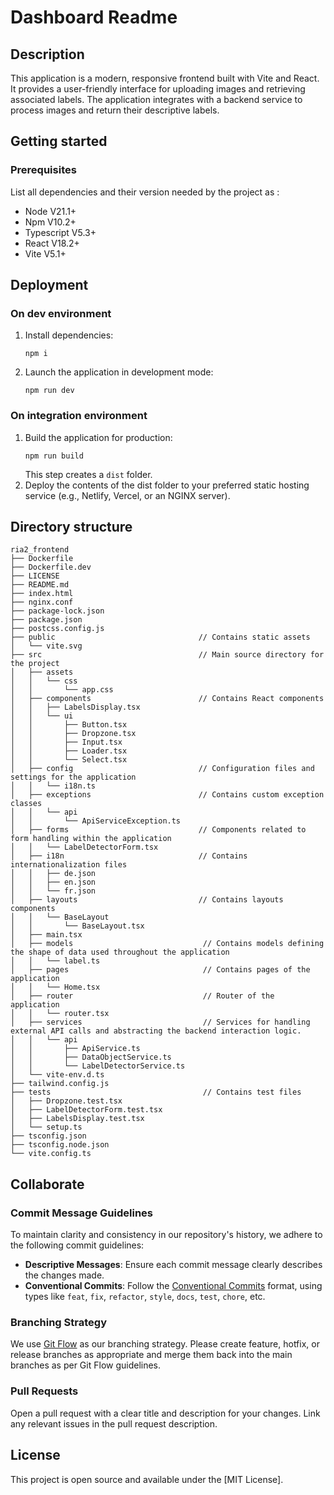 # Dashboard Readme
## Description
This application is a modern, responsive frontend built with Vite and React. It provides a user-friendly interface for uploading images and retrieving associated labels. The application integrates with a backend service to process images and return their descriptive labels.
## Getting started
### Prerequisites
List all dependencies and their version needed by the project as :
- Node V21.1+
- Npm V10.2+
- Typescript V5.3+
- React V18.2+
- Vite V5.1+
## Deployment
### On dev environment
1. Install dependencies:
   ```
   npm i
   ```
2. Launch the application in development mode:
   ```
   npm run dev
   ```
### On integration environment
1. Build the application for production:
   ```
   npm run build
   ```
   This step creates a `dist` folder.
2. Deploy the contents of the dist folder to your preferred static hosting service (e.g., Netlify, Vercel, or an NGINX server).
## Directory structure
```console
ria2_frontend
├── Dockerfile
├── Dockerfile.dev
├── LICENSE
├── README.md
├── index.html
├── nginx.conf
├── package-lock.json
├── package.json
├── postcss.config.js
├── public                                // Contains static assets
│   └── vite.svg
├── src                                   // Main source directory for the project
│   ├── assets
│   │   └── css
│   │       └── app.css
│   ├── components                        // Contains React components
│   │   ├── LabelsDisplay.tsx
│   │   └── ui
│   │       ├── Button.tsx
│   │       ├── Dropzone.tsx
│   │       ├── Input.tsx
│   │       ├── Loader.tsx
│   │       └── Select.tsx
│   ├── config                            // Configuration files and settings for the application
│   │   └── i18n.ts
│   ├── exceptions                        // Contains custom exception classes
│   │   └── api
│   │       └── ApiServiceException.ts
│   ├── forms                             // Components related to form handling within the application
│   │   └── LabelDetectorForm.tsx
│   ├── i18n                              // Contains internationalization files
│   │   ├── de.json
│   │   ├── en.json
│   │   └── fr.json
│   ├── layouts                           // Contains layouts components
│   │   └── BaseLayout
│   │       └── BaseLayout.tsx
│   ├── main.tsx
│   ├── models                             // Contains models defining the shape of data used throughout the application
│   │   └── label.ts
│   ├── pages                              // Contains pages of the application
│   │   └── Home.tsx
│   ├── router                             // Router of the application
│   │   └── router.tsx
│   ├── services                           // Services for handling external API calls and abstracting the backend interaction logic.
│   │   └── api
│   │       ├── ApiService.ts
│   │       ├── DataObjectService.ts
│   │       └── LabelDetectorService.ts
│   └── vite-env.d.ts
├── tailwind.config.js
├── tests                                  // Contains test files
│   ├── Dropzone.test.tsx
│   ├── LabelDetectorForm.test.tsx
│   ├── LabelsDisplay.test.tsx
│   └── setup.ts
├── tsconfig.json
├── tsconfig.node.json
└── vite.config.ts
```
## Collaborate
### Commit Message Guidelines
To maintain clarity and consistency in our repository's history, we adhere to the following commit guidelines:
- **Descriptive Messages**: Ensure each commit message clearly describes the changes made.
- **Conventional Commits**: Follow the [Conventional Commits](https://www.conventionalcommits.org/) format, using types like `feat`, `fix`, `refactor`, `style`, `docs`, `test`, `chore`, etc.
### Branching Strategy
We use [Git Flow](https://nvie.com/posts/a-successful-git-branching-model/) as our branching strategy. Please create feature, hotfix, or release branches as appropriate and merge them back into the main branches as per Git Flow guidelines.
### Pull Requests
Open a pull request with a clear title and description for your changes. Link any relevant issues in the pull request description.
## License
This project is open source and available under the [MIT License].
